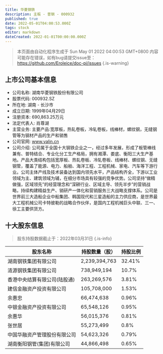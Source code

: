 ```yaml
---
title: 华菱钢铁
description: 主板 - 普钢 - 000932
published: true
date: 2022-05-01T04:00:53.000Z
tags: stock
editor: markdown
dateCreated: 2022-01-01T00:00:00.000Z
---
```


> 本页面由自动化程序生成于 Sun May 01 2022 04:00:53 GMT+0800
> 内容可能存在错误，如有bug请提交issue至：https://github.com/Eroleice/doc-pi/issues
{.is-warning}

## 上市公司基本信息
- 公司名称: 湖南华菱钢铁股份有限公司
- 股票代码: 000932.SZ
- 所在地: 湖南 - 长沙市
- 成立日期: 1999年04月29日
- 注册资本: 690,863.25万元
- 法定代表人: 肖尊湖
- 主营业务: 主要产品:宽厚板，热轧卷板，冷轧卷板，线棒材，螺纹钢，无缝钢管等为钢材产品的生产和销售
- 公司官网: www.valin.cn
- 公司介绍: 公司属于全国十大钢铁企业之一，经过多年发展，形成了板管棒线兼有、普特结合、专业化分工生产格局，拥有湘潭、娄底、衡阳三大生产基地。产品大类结构包括宽厚板、热轧卷板、冷轧卷板、线棒材、螺纹钢、无缝钢管，覆盖了能源、电力、船舶、海洋工程、工程机械、家电、汽车等下游行业。公司主体产线及技术装备达到国内领先水平，产品结构齐全，下游以工业领域为主、建筑领域为辅，在细分市场具有较强的竞争优势。公司坚持“做精做强，区域领先”的经营理念和“深耕行业、区域主导、领先半步”的营销战略，持续构建精益生产、销研产一体化和营销服务三大战略支撑体系。公司是世界前三大造船企业中船集团、韩国现代和三星造船的主力供应商，是世界最大工程机械公司卡特彼勒的战略合作伙伴，是国内工程机械巨头中联、三一、徐工主要供货方。


## 十大股东信息
> 股东持股数据截止于：2022年03月31日
{.is-info}

| 股东名称 | 持股数量（股） | 持股比例 |
| --- | --- | --- |
| 湖南钢铁集团有限公司 | 2,239,394,763 | 32.41% |
| 涟源钢铁集团有限公司 | 738,949,194 | 10.7% |
| 香港中央结算有限公司(陆股通) | 263,269,576 | 3.81% |
| 建信金融资产投资有限公司 | 105,708,000 | 1.53% |
| 余惠忠 | 66,474,638 | 0.96% |
| 中银金融资产投资有限公司 | 65,548,126 | 0.95% |
| 余惠华 | 56,015,376 | 0.81% |
| 张世居 | 55,273,499 | 0.8% |
| 中国华融资产管理股份有限公司 | 54,623,326 | 0.79% |
| 湖南衡阳钢管(集团)有限公司 | 44,866,498 | 0.65% |




